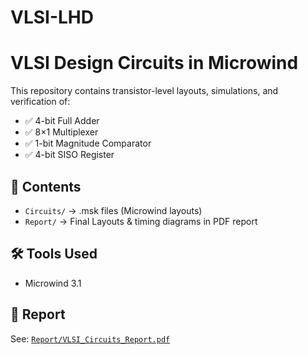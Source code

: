 # VLSI-LHD
# VLSI Design Circuits in Microwind  

This repository contains transistor-level layouts, simulations, and verification of:  
- ✅ 4-bit Full Adder  
- ✅ 8×1 Multiplexer  
- ✅ 1-bit Magnitude Comparator  
- ✅ 4-bit SISO Register  

## 📂 Contents  
- `Circuits/` → .msk files (Microwind layouts)  
- `Report/` → Final  Layouts & timing diagrams  in PDF report  

## 🛠 Tools Used  
- Microwind 3.1  

## 📖 Report  
See: [`Report/VLSI_Circuits_Report.pdf`]([Report/VLSI_Cir576868cuits_Report.pdf](https://github.com/Shivaniambati006/VLSI-LHD/blob/main/LONG%20HOUR%20DESIGNING.pdf))  

